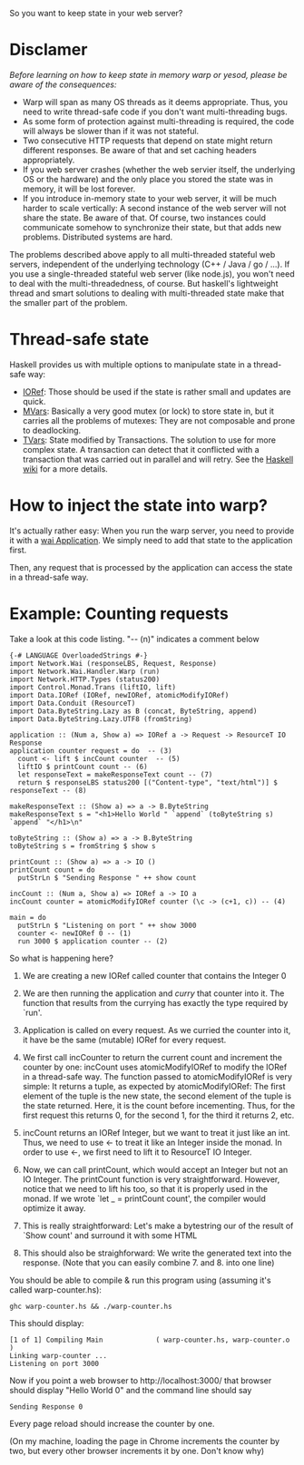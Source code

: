 So you want to keep state in your web server?

# Disclamer

*Before learning on how to keep state in memory warp or yesod, please be aware of the consequences:*

* Warp will span as many OS threads as it deems appropriate. Thus, you need to write thread-safe code if you don't want multi-threading bugs.
* As some form of protection against multi-threading is required, the code will always be slower than if it was not stateful.
* Two consecutive HTTP requests that depend on state might return different responses. Be aware of that and set caching headers appropriately.
* If you web server crashes (whether the web servier itself, the underlying OS or the hardware) and the only place you stored the state was in memory, it will be lost forever.
* If you introduce in-memory state to your web server, it will be much harder to scale vertically: A second instance of the web server will not share the state. Be aware of that. Of course, two instances could communicate somehow to synchronize their state, but that adds new problems. Distributed systems are hard.

The problems described above apply to all multi-threaded stateful web servers, independent of the underlying technology (C++ / Java / go / ...). If you use a single-threaded stateful web server (like node.js), you won't need to deal with the multi-threadedness, of course. But haskell's lightweight thread and smart solutions to dealing with multi-threaded state make that the smaller part of the problem.

# Thread-safe state

Haskell provides us with multiple options to manipulate state in a thread-safe way:

* [IORef](http://www.haskell.org/ghc/docs/latest/html/libraries/base/Data-IORef.html): Those should be used if the state is rather small and updates are quick. 
* [MVars](http://www.haskell.org/ghc/docs/latest/html/libraries/base/Control-Concurrent-MVar.html): Basically a very good mutex (or lock) to store state in, but it carries all the problems of mutexes: They are not composable and prone to deadlocking.
* [TVars](http://www.haskell.org/ghc/docs/latest/html/libraries/base/GHC-Conc.html#g:3): State modified by Transactions. The solution to use for more complex state. A transaction can detect that it conflicted with a transaction that was carried out in parallel and will retry. See the [Haskell wiki](http://www.haskell.org/haskellwiki/STM) for a more details.

# How to inject the state into warp?

It's actually rather easy: When you run the warp server, you need to provide it with a [wai Application](http://hackage.haskell.org/packages/archive/wai/1.3.0.1/doc/html/Network-Wai.html). We simply need to add that state to the application first.

Then, any request that is processed by the application can access the state in a thread-safe way.

# Example: Counting requests

Take a look at this code listing. "-- (n)" indicates a comment below

    {-# LANGUAGE OverloadedStrings #-}
    import Network.Wai (responseLBS, Request, Response)
    import Network.Wai.Handler.Warp (run)
    import Network.HTTP.Types (status200)
    import Control.Monad.Trans (liftIO, lift)
    import Data.IORef (IORef, newIORef, atomicModifyIORef)
    import Data.Conduit (ResourceT)
    import Data.ByteString.Lazy as B (concat, ByteString, append)
    import Data.ByteString.Lazy.UTF8 (fromString)

    application :: (Num a, Show a) => IORef a -> Request -> ResourceT IO Response
    application counter request = do  -- (3)
      count <- lift $ incCount counter  -- (5)
      liftIO $ printCount count -- (6)
      let responseText = makeResponseText count -- (7)
      return $ responseLBS status200 [("Content-type", "text/html")] $ responseText -- (8)

    makeResponseText :: (Show a) => a -> B.ByteString
    makeResponseText s = "<h1>Hello World " `append` (toByteString s) `append` "</h1>\n"

    toByteString :: (Show a) => a -> B.ByteString
    toByteString s = fromString $ show s

    printCount :: (Show a) => a -> IO ()
    printCount count = do 
      putStrLn $ "Sending Response " ++ show count

    incCount :: (Num a, Show a) => IORef a -> IO a
    incCount counter = atomicModifyIORef counter (\c -> (c+1, c)) -- (4)

    main = do 
      putStrLn $ "Listening on port " ++ show 3000
      counter <- newIORef 0 -- (1)
      run 3000 $ application counter -- (2)

So what is happening here?
1. We are creating a new IORef called counter that contains the Integer 0

2. We are then running the application and *curry* that counter into it. The function that results from the currying has exactly the type required by `run'.

3. Application is called on every request. As we curried the counter into it, it have be the same (mutable) IORef for every request.

4. We first call incCounter to return the current count and increment the counter by one: incCount uses atomicModifyIORef to modify the IORef in a thread-safe way. The function passed to atomicModifyIORef is very simple: It returns a tuple, as expected by atomicModifyIORef: The first element of the tuple is the new state, the second element of the tuple is the state returned. Here, it is the count before incementing. Thus, for the first request this returns 0, for the second 1, for the third it returns 2, etc.

5. incCount returns an IORef Integer, but we want to treat it just like an int. Thus, we need to use <- to treat it like an Integer inside the monad. In order to use <-, we first need to lift it to ResourceT IO Integer.

6. Now, we can call printCount, which would accept an Integer but not an IO Integer. The printCount function is very straightforward. However, notice that we need to lift his too, so that it is properly used in the monad. If we wrote `let _ = printCount count', the compiler would optimize it away.

7. This is really straightforward: Let's make a bytestring our of the result of `Show count' and surround it with some HTML

8. This should also be straighforward: We write the generated text into the response. (Note that you can easily combine 7. and 8. into one line)

You should be able to compile & run this program using (assuming it's called warp-counter.hs):

    ghc warp-counter.hs && ./warp-counter.hs

This should display:

    [1 of 1] Compiling Main             ( warp-counter.hs, warp-counter.o )
    Linking warp-counter ...
    Listening on port 3000

Now if you point a web browser to http://localhost:3000/ that browser should display "Hello World 0" and the command line should say

    Sending Response 0

Every page reload should increase the counter by one.

(On my machine, loading the page in Chrome increments the counter by two, but every other browser increments it by one. Don't know why)